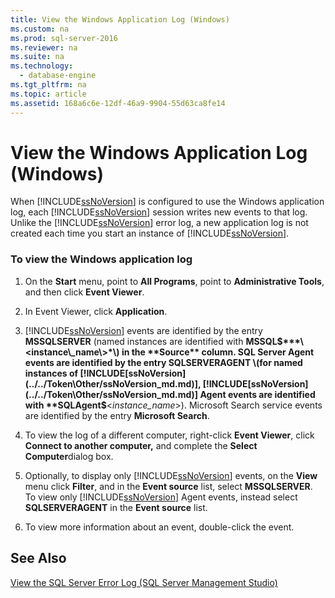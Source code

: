 ```yaml
---
title: View the Windows Application Log (Windows)
ms.custom: na
ms.prod: sql-server-2016
ms.reviewer: na
ms.suite: na
ms.technology: 
  - database-engine
ms.tgt_pltfrm: na
ms.topic: article
ms.assetid: 168a6c6e-12df-46a9-9904-55d63ca8fe14
---
```

# View the Windows Application Log (Windows)
  When [!INCLUDE[ssNoVersion](../../Token\Other/ssNoVersion_md.md)] is configured to use the Windows application log, each [!INCLUDE[ssNoVersion](../../Token\Other/ssNoVersion_md.md)] session writes new events to that log. Unlike the [!INCLUDE[ssNoVersion](../../Token\Other/ssNoVersion_md.md)] error log, a new application log is not created each time you start an instance of [!INCLUDE[ssNoVersion](../../Token\Other/ssNoVersion_md.md)].  
  
### To view the Windows application log  
  
1.  On the **Start** menu, point to **All Programs**, point to **Administrative Tools**, and then click **Event Viewer**.  
  
2.  In Event Viewer, click **Application**.  
  
3.  [!INCLUDE[ssNoVersion](../../Token\Other/ssNoVersion_md.md)] events are identified by the entry **MSSQLSERVER** \(named instances are identified with **MSSQL$***\<instance\_name\>*\) in the **Source** column. SQL Server Agent events are identified by the entry SQLSERVERAGENT \(for named instances of [!INCLUDE[ssNoVersion](../../Token\Other/ssNoVersion_md.md)], [!INCLUDE[ssNoVersion](../../Token\Other/ssNoVersion_md.md)] Agent events are identified with **SQLAgent$**\<*instance\_name*\>\). Microsoft Search service events are identified by the entry **Microsoft Search**.  
  
4.  To view the log of a different computer, right\-click **Event Viewer**, click **Connect to another computer,** and complete the **Select Computer**dialog box.  
  
5.  Optionally, to display only [!INCLUDE[ssNoVersion](../../Token\Other/ssNoVersion_md.md)] events, on the **View** menu click **Filter**, and in the **Event source** list, select **MSSQLSERVER**. To view only [!INCLUDE[ssNoVersion](../../Token\Other/ssNoVersion_md.md)] Agent events, instead select **SQLSERVERAGENT** in the **Event source** list.  
  
6.  To view more information about an event, double\-click the event.  
  
## See Also  
 [View the SQL Server Error Log &#40;SQL Server Management Studio&#41;](../Topic/View%20the%20SQL%20Server%20Error%20Log%20\(SQL%20Server%20Management%20Studio\).md)  
  
  